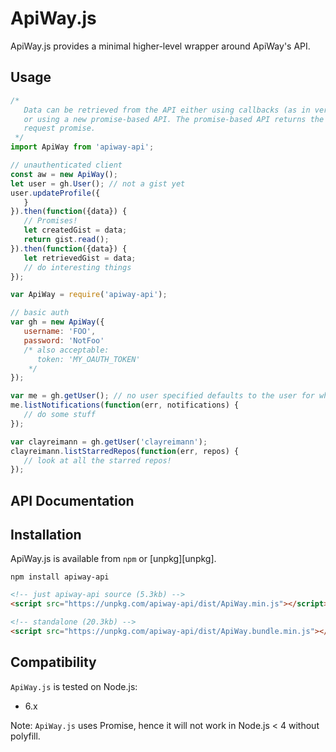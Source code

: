 # ApiWay.js

ApiWay.js provides a minimal higher-level wrapper around ApiWay's API.

## Usage

```javascript
/*
   Data can be retrieved from the API either using callbacks (as in versions < 1.0)
   or using a new promise-based API. The promise-based API returns the raw Axios
   request promise.
 */
import ApiWay from 'apiway-api';

// unauthenticated client
const aw = new ApiWay();
let user = gh.User(); // not a gist yet
user.updateProfile({
   }
}).then(function({data}) {
   // Promises!
   let createdGist = data;
   return gist.read();
}).then(function({data}) {
   let retrievedGist = data;
   // do interesting things
});
```

```javascript
var ApiWay = require('apiway-api');

// basic auth
var gh = new ApiWay({
   username: 'FOO',
   password: 'NotFoo'
   /* also acceptable:
      token: 'MY_OAUTH_TOKEN'
    */
});

var me = gh.getUser(); // no user specified defaults to the user for whom credentials were provided
me.listNotifications(function(err, notifications) {
   // do some stuff
});

var clayreimann = gh.getUser('clayreimann');
clayreimann.listStarredRepos(function(err, repos) {
   // look at all the starred repos!
});
```

## API Documentation


## Installation
ApiWay.js is available from `npm` or [unpkg][unpkg].

```shell
npm install apiway-api
```

```html
<!-- just apiway-api source (5.3kb) -->
<script src="https://unpkg.com/apiway-api/dist/ApiWay.min.js"></script>

<!-- standalone (20.3kb) -->
<script src="https://unpkg.com/apiway-api/dist/ApiWay.bundle.min.js"></script>
```

## Compatibility
`ApiWay.js` is tested on Node.js:
* 6.x

Note: `ApiWay.js` uses Promise, hence it will not work in Node.js < 4 without polyfill.

